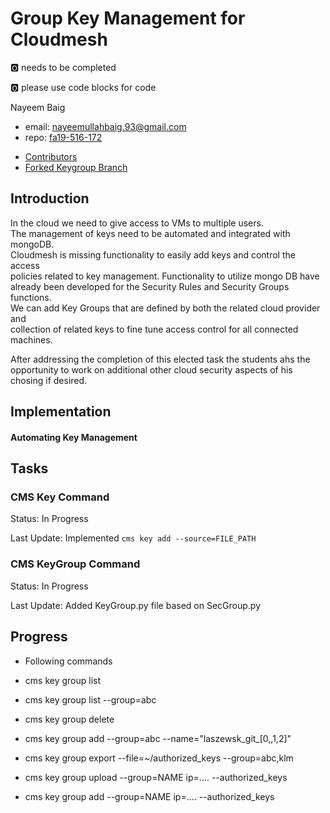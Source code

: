 # Group Key Management for Cloudmesh  

:o2: needs to be completed

:o2: please use code blocks for code

Nayeem Baig  

  - email: nayeemullahbaig.93@gmail.com  
  - repo: [fa19-516-172](<https://github.com/cloudmesh-community/fa19-516-172/tree/master>)  

* [Contributors](<https://github.com/cloudmesh-community/fa19-516-172/graphs/contributors>)  
* [Forked Keygroup Branch](<https://github.com/cloudmesh/cloudmesh-cloud/tree/keygroup>)

## Introduction

In the cloud we need to give access to VMs to multiple users.  
The management of keys need to be automated and integrated with mongoDB.  
Cloudmesh is missing functionality to easily add keys and control the access  
policies related to key management. Functionality to utilize mongo DB have  
already been developed for the Security Rules and Security Groups functions.  
We can add Key Groups that are defined by both the related cloud provider and  
collection of related keys to fine tune access control for all connected machines.   

After addressing the completion of this elected task the students ahs the opportunity to work 
on additional other cloud security aspects of his chosing if desired.

## Implementation


#### Automating Key Management


## Tasks

### CMS Key Command
  
Status: In Progress   

Last Update: Implemented ``` cms key add --source=FILE_PATH ```

### CMS KeyGroup Command

Status: In Progress   

Last Update: Added KeyGroup.py file based on SecGroup.py   

## Progress

* Following commands
 
* cms key group list

* cms key group list --group=abc

* cms key group delete

* cms key group add --group=abc --name=\"laszewsk_git_[0,,1,2]\"
               
* cms key group export --file=~/authorized_keys --group=abc,klm

* cms key group upload --group=NAME ip=.... --authorized_keys

* cms key group add --group=NAME  ip=.... --authorized_keys

